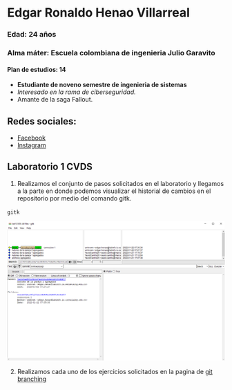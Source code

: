# Edgar Ronaldo Henao Villarreal

### Edad: 24 años
### Alma máter: Escuela colombiana de ingenieria Julio Garavito
#### Plan de estudios: 14

 * **Estudiante de noveno semestre de ingenieria de sistemas**
 * *Interesado en la rama de ciberseguridad.*
 * Amante de la saga Fallout.

## Redes sociales:
* [Facebook](https://www.facebook.com/ronaldo.henao)
* [Instagram](https://www.instagram.com/ronaldohenao/)

## Laboratorio 1 CVDS

1. Realizamos el conjunto de pasos solicitados en el laboratorio y llegamos a la parte en donde podemos visualizar el historial de cambios en el repositorio por medio del comando gitk.

`gitk`

![](/Ronaldo/gitk.png)

2. Realizamos cada uno de los ejercicios solicitados en la pagina de [git branching](https://learngitbranching.js.org/)
